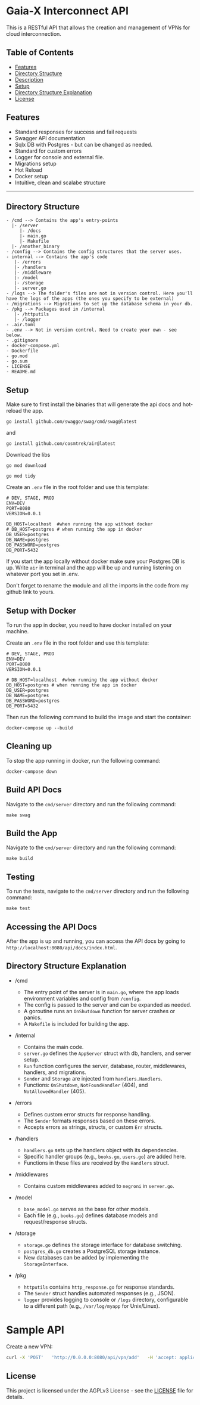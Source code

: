 # Gaia-X Interconnect API
This is a RESTful API that allows the creation and management of VPNs for cloud interconnection. 

## Table of Contents

- [Features](#Features)
- [Directory Structure](#Directory-Structure)
- [Description](#Description)
- [Setup](#Setup)
- [Directory Structure Explanation](#Directory-Structure-Explanation)
- [License](#license)

## Features

- Standard responses for success and fail requests
- Swagger API documentation
- Sqlx DB with Postgres - but can be changed as needed.
- Standard for custom errors
- Logger for console and external file.
- Migrations setup
- Hot Reload
- Docker setup
- Intuitive, clean and scalabe structure
---

## Directory Structure
```
- /cmd --> Contains the app's entry-points 
  |- /server
     |- /docs
     |- main.go
     |- Makefile
  |- /another_binary
- /config --> Contains the config structures that the server uses.
- internal --> Contains the app's code
   |- /errors
   |- /handlers
   |- /middleware
   |- /model
   |- /storage
   |- server.go
- /logs --> The folder's files are not in version control. Here you'll have the logs of the apps (the ones you specify to be external)
- /migrations --> Migrations to set up the database schema in your db.
- /pkg --> Packages used in /internal
   |- /httputils
   |- /logger
- .air.toml
- .env --> Not in version control. Need to create your own - see below.
- .gitignore
- docker-compose.yml
- Dockerfile
- go.mod
- go.sum
- LICENSE
- README.md
```

## Setup

Make sure to first install the binaries that will generate the api docs and hot-reload the app.

```
go install github.com/swaggo/swag/cmd/swag@latest
```
and
```
go install github.com/cosmtrek/air@latest
```

Download the libs
```
go mod download
```
```
go mod tidy
```

Create an `.env` file in the root folder and use this template:
```
# DEV, STAGE, PROD
ENV=DEV
PORT=8080
VERSION=0.0.1

DB_HOST=localhost  #when running the app without docker
# DB_HOST=postgres # when running the app in docker
DB_USER=postgres
DB_NAME=postgres
DB_PASSWORD=postgres
DB_PORT=5432
```

If you start the app locally without docker make sure your Postgres DB is up.
Write `air` in terminal and the app will be up and running listening on whatever port you set in .env.

Don't forget to rename the module and all the imports in the code from my github link to yours.

## Setup with Docker

To run the app in docker, you need to have docker installed on your machine.

Create an `.env` file in the root folder and use this template:
```
# DEV, STAGE, PROD
ENV=DEV
PORT=8080
VERSION=0.0.1

# DB_HOST=localhost  #when running the app without docker
DB_HOST=postgres # when running the app in docker
DB_USER=postgres
DB_NAME=postgres
DB_PASSWORD=postgres
DB_PORT=5432
```

Then run the following command to build the image and start the container:
```
docker-compose up --build
```

## Cleaning up

To stop the app running in docker, run the following command:
```
docker-compose down
```

## Build API Docs

Navigate to the `cmd/server` directory and run the following command:
```
make swag
```

## Build the App

Navigate to the `cmd/server` directory and run the following command:
```
make build
```

## Testing

To run the tests, navigate to the `cmd/server` directory and run the following command:
```
make test
```

## Accessing the API Docs

After the app is up and running, you can access the API docs by going to `http://localhost:8080/api/docs/index.html`.

## Directory Structure Explanation

* /cmd
   - The entry point of the server is in `main.go`, where the app loads environment variables and config from `/config`.
   - The config is passed to the server and can be expanded as needed.
   - A goroutine runs an `OnShutdown` function for server crashes or panics.
   - A `Makefile` is included for building the app.

* /internal
   - Contains the main code.
   - `server.go` defines the `AppServer` struct with db, handlers, and server setup.
   - `Run` function configures the server, database, router, middlewares, handlers, and migrations.
   - `Sender` and `Storage` are injected from `handlers.Handlers`.
   - Functions: `OnShutdown`, `NotFoundHandler` (404), and `NotAllowedHandler` (405).

* /errors
   - Defines custom error structs for response handling.
   - The `Sender` formats responses based on these errors.
   - Accepts errors as strings, structs, or custom `Err` structs.

* /handlers
   - `handlers.go` sets up the handlers object with its dependencies.
   - Specific handler groups (e.g., `books.go`, `users.go`) are added here.
   - Functions in these files are received by the `Handlers` struct.

* /middlewares
   - Contains custom middlewares added to `negroni` in `server.go`.

* /model
   - `base_model.go` serves as the base for other models.
   - Each file (e.g., `books.go`) defines database models and request/response structs.

* /storage
   - `storage.go` defines the storage interface for database switching.
   - `postgres_db.go` creates a PostgreSQL storage instance.
   - New databases can be added by implementing the `StorageInterface`.

* /pkg
   - `httputils` contains `http_response.go` for response standards.
   - The `Sender` struct handles automated responses (e.g., JSON).
   - `logger` provides logging to console or `/logs` directory, configurable to a different path (e.g., `/var/log/myapp` for Unix/Linux).


# Sample API

Create a new VPN:
```sh
curl -X 'POST'   'http://0.0.0.0:8080/api/vpn/add'   -H 'accept: application/json'   -H 'Content-Type: application/json'   -d '{"type": "vpn", "local_as_number": 65000, "remote_as_number": 65001, "VNI": 1000, "name": "vpn1"}'
```

## License

This project is licensed under the AGPLv3 License - see the [LICENSE](./LICENSE) file for details.

